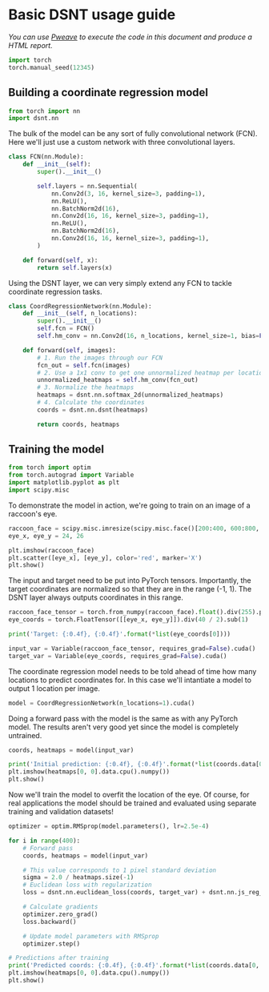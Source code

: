 # Basic DSNT usage guide

_You can use [Pweave](http://mpastell.com/pweave/) to execute the code in this
document and produce a HTML report._

```python results='hidden'
import torch
torch.manual_seed(12345)
```

## Building a coordinate regression model

```python
from torch import nn
import dsnt.nn
```

The bulk of the model can be any sort of fully convolutional network (FCN).
Here we'll just use a custom network with three convolutional layers.

```python
class FCN(nn.Module):
    def __init__(self):
        super().__init__()

        self.layers = nn.Sequential(
            nn.Conv2d(3, 16, kernel_size=3, padding=1),
            nn.ReLU(),
            nn.BatchNorm2d(16),
            nn.Conv2d(16, 16, kernel_size=3, padding=1),
            nn.ReLU(),
            nn.BatchNorm2d(16),
            nn.Conv2d(16, 16, kernel_size=3, padding=1),
        )

    def forward(self, x):
        return self.layers(x)
```

Using the DSNT layer, we can very simply extend any FCN to tackle
coordinate regression tasks.

```python
class CoordRegressionNetwork(nn.Module):
    def __init__(self, n_locations):
        super().__init__()
        self.fcn = FCN()
        self.hm_conv = nn.Conv2d(16, n_locations, kernel_size=1, bias=False)

    def forward(self, images):
        # 1. Run the images through our FCN
        fcn_out = self.fcn(images)
        # 2. Use a 1x1 conv to get one unnormalized heatmap per location
        unnormalized_heatmaps = self.hm_conv(fcn_out)
        # 3. Normalize the heatmaps
        heatmaps = dsnt.nn.softmax_2d(unnormalized_heatmaps)
        # 4. Calculate the coordinates
        coords = dsnt.nn.dsnt(heatmaps)

        return coords, heatmaps
```

## Training the model

```python
from torch import optim
from torch.autograd import Variable
import matplotlib.pyplot as plt
import scipy.misc
```

To demonstrate the model in action, we're going to train on an image of a
raccoon's eye.

```python width='300px'
raccoon_face = scipy.misc.imresize(scipy.misc.face()[200:400, 600:800, :], (40, 40))
eye_x, eye_y = 24, 26

plt.imshow(raccoon_face)
plt.scatter([eye_x], [eye_y], color='red', marker='X')
plt.show()
```

The input and target need to be put into PyTorch tensors. Importantly,
the target coordinates are normalized so that they are in the range (-1, 1).
The DSNT layer always outputs coordinates in this range.

```python
raccoon_face_tensor = torch.from_numpy(raccoon_face).float().div(255).permute(2, 0, 1).unsqueeze(0)
eye_coords = torch.FloatTensor([[eye_x, eye_y]]).div(40 / 2).sub(1)

print('Target: {:0.4f}, {:0.4f}'.format(*list(eye_coords[0])))

input_var = Variable(raccoon_face_tensor, requires_grad=False).cuda()
target_var = Variable(eye_coords, requires_grad=False).cuda()
```

The coordinate regression model needs to be told ahead of time how many
locations to predict coordinates for. In this case we'll intantiate a
model to output 1 location per image.

```python
model = CoordRegressionNetwork(n_locations=1).cuda()
```

Doing a forward pass with the model is the same as with any PyTorch model.
The results aren't very good yet since the model is completely untrained.

```python width='300px'
coords, heatmaps = model(input_var)

print('Initial prediction: {:0.4f}, {:0.4f}'.format(*list(coords.data[0, 0])))
plt.imshow(heatmaps[0, 0].data.cpu().numpy())
plt.show()
```

Now we'll train the model to overfit the location of the eye. Of course,
for real applications the model should be trained and evaluated using
separate training and validation datasets!

```python width='300px'
optimizer = optim.RMSprop(model.parameters(), lr=2.5e-4)

for i in range(400):
    # Forward pass
    coords, heatmaps = model(input_var)

    # This value corresponds to 1 pixel standard deviation
    sigma = 2.0 / heatmaps.size(-1)
    # Euclidean loss with regularization
    loss = dsnt.nn.euclidean_loss(coords, target_var) + dsnt.nn.js_reg_loss(heatmaps, target_var, sigma)

    # Calculate gradients
    optimizer.zero_grad()
    loss.backward()

    # Update model parameters with RMSprop
    optimizer.step()

# Predictions after training
print('Predicted coords: {:0.4f}, {:0.4f}'.format(*list(coords.data[0, 0])))
plt.imshow(heatmaps[0, 0].data.cpu().numpy())
plt.show()
```
